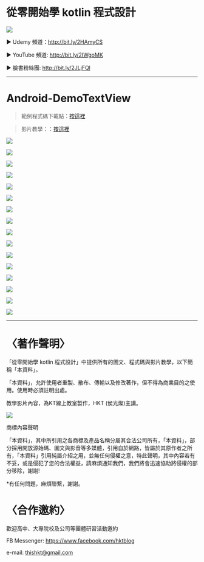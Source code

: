 # 從零開始學 kotlin 程式設計
![](https://i.imgur.com/wbyhsUH.jpg)

▶ Udemy 頻道：http://bit.ly/2HAmyCS

▶ YouTube 頻道: http://bit.ly/2IWgoMK

▶ 臉書粉絲團: http://bit.ly/2JLjFQl



---
# Android-DemoTextView
> 範例程式碼下載點：[按這裡](http://bit.ly/2vzBYoD)

> 影片教學：：[按這裡](http://bit.ly/2HAmyCS)

![](https://i.imgur.com/ugro2EI.jpg)

![](https://i.imgur.com/HWzeyiy.jpg)

![](https://i.imgur.com/iotRRhl.jpg)

![](https://i.imgur.com/Kth5WRK.jpg)

![](https://i.imgur.com/y1KPjuR.jpg)

![](https://i.imgur.com/NfGdiqV.jpg)

![](https://i.imgur.com/vMywrr2.jpg)

![](https://i.imgur.com/MWrTLG9.jpg)

![](https://i.imgur.com/jj3tmAo.jpg)

![](https://i.imgur.com/RU0Qsxx.jpg)

![](https://i.imgur.com/6FlegV7.jpg)

![](https://i.imgur.com/IZvLizJ.jpg)

![](https://i.imgur.com/FUayiMv.jpg)

![](https://i.imgur.com/L43L2nD.jpg)

![](https://i.imgur.com/gyiP7GX.jpg)

![](https://i.imgur.com/aiHJK3h.jpg)


---


# 〈著作聲明〉
「從零開始學 kotlin 程式設計」中提供所有的圖文、程式碼與影片教學，以下簡稱「本資料」。

「本資料」，允許使用者重製、散布、傳輸以及修改著作，但不得為商業目的之使用。使用時必須註明出處。

教學影片內容，為KT線上教室製作，HKT (侯光燦)主講。


![](https://i.imgur.com/ePThGuF.png)


商標內容聲明

「本資料」，其中所引用之各商標及產品名稱分屬其合法公司所有，「本資料」，部分採用開放源始碼、圖文與影音等多媒體，引用自於網路，皆屬於其原作者之所有，「本資料」引用純屬介紹之用，並無任何侵權之意，特此聲明，其中內容若有不妥，或是侵犯了您的合法權益，請麻煩通知我們，我們將會迅速協助將侵權的部分移除，謝謝!

*有任何問題，麻煩聯繫，謝謝。

# 〈合作邀約〉

歡迎高中、大專院校及公司等團體研習活動邀約

FB Messenger: https://www.facebook.com/hktblog

e-mail: thishkt@gmail.com


